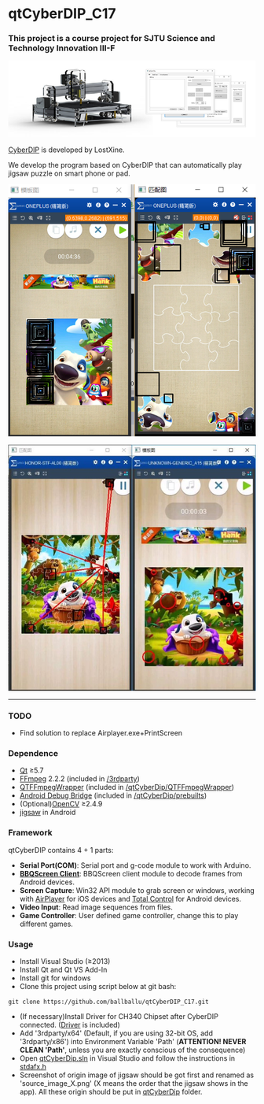 # qtCyberDIP_C17

### This project is a course project for SJTU Science and Technology Innovation III-F

![CyberDIP](/pic/CyberDIP.png)



[CyberDIP](https://github.com/LostXine/qtCyberDIP) is developed by LostXine.

We develop the program based on CyberDIP that can automatically play jigsaw puzzle on smart phone or pad.

![Test1](/pic/test1.png)

![Test2](/pic/test2.jpg)


***
### TODO
* Find solution to replace Airplayer.exe+PrintScreen

### Dependence
* [Qt](https://www.qt.io/) ≥5.7
* [FFmpeg](https://ffmpeg.org/) 2.2.2 (included in [/3rdparty](/3rdparty))
* [QTFFmpegWrapper](https://inqlude.org/libraries/qtffmpegwrapper.html) (included in [/qtCyberDip/QTFFmpegWrapper](/qtCyberDip/QTFFmpegWrapper))
* [Android Debug Bridge](http://developer.android.com/tools/help/adb.html) (included in [/qtCyberDip/prebuilts](/qtCyberDip/prebuilts))
* (Optional)[OpenCV](http://www.opencv.org/) ≥2.4.9
* [jigsaw](https://play.google.com/store/apps/details?id=com.outfit7.jigtyfree) in Android

### Framework
qtCyberDIP contains 4 + 1 parts:
* __Serial Port(COM)__: Serial port and g-code module to work with Arduino.
* __[BBQScreen Client](https://github.com/xplodwild/bbqscreen_client)__: BBQScreen client module to decode frames from Android devices.
* __Screen Capture__: Win32 API module to grab screen or windows, working with [AirPlayer](http://pro.itools.cn/airplayer) for iOS devices and [Total Control](http://tc.sigma-rt.com.cn/index.php) for Android devices.
* __Video Input__: Read image sequences from files.
* __Game Controller__: User defined game controller, change this to play different games.

### Usage
* Install Visual Studio (≥2013)
* Install Qt and Qt VS Add-In
* Install git for windows
* Clone this project using script below at git bash:
```
git clone https://github.com/ballballu/qtCyberDIP_C17.git
```
* (If necessary)Install Driver for CH340 Chipset after CyberDIP connected. ([Driver](/CH340) is included)
* Add '3rdparty/x64' (Default, if you are using 32-bit OS, add '3rdparty/x86') into Environment Variable 'Path' (__ATTENTION! NEVER CLEAN 'Path'__, unless you are exactly conscious of the consequence)
* Open [qtCyberDip.sln](/qtCyberDip.sln) in Visual Studio and follow the instructions in [stdafx.h](qtCyberDip/stdafx.h)
* Screenshot of origin image of jigsaw should be got first and renamed as 'source_image_X.png' (X means the order that the jigsaw shows in the app). All these origin should be put in [qtCyberDip](qtCyberDip) folder.


